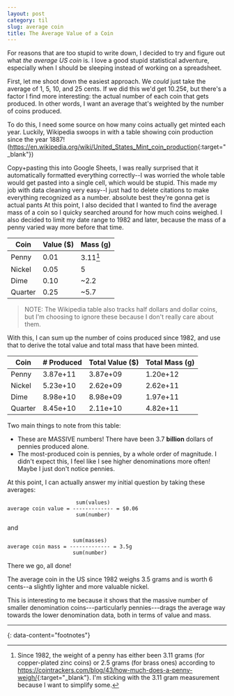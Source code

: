```yaml
---
layout: post
category: til
slug: average coin
title: The Average Value of a Coin
---
```


For reasons that are too stupid to write down, I decided to try and figure out
what *the average US coin* is. I love a good stupid statistical adventure, especially when I should be sleeping instead of working on a spreadsheet.

First, let me shoot down the easiest approach. We *could* just take the average of
1, 5, 10, and 25 cents. If we did this we'd get 10.25¢, but there's a factor I find more
interesting: the actual number of each coin that gets produced. In other words, I want
an average that's weighted by the number of coins produced.

To do this, I need some source on how many coins actually get minted each year.
Luckily, Wikipedia swoops in with a table showing coin production since the year 1887! (<https://en.wikipedia.org/wiki/United_States_Mint_coin_production>{:target="_blank"})

Copy+pasting this into Google Sheets, I was really surprised that it automatically
formatted everything correctly--I was worried the whole table would get pasted into a single cell,  which would be stupid. 
This made my job with data cleaning very easy--I just had to delete citations to make everything
recognized as a number.
absolute best they're gonna get is actual pants
At this point, I also decided that I wanted to find the average mass of a coin
so I quicky searched around for how much coins weighed.
I also decided to limit my date range to 1982 and later, 
because the mass of a penny varied way more before that time.

| Coin | Value ($) | Mass (g) |
------ | --------- | ---------- |
| Penny | 0.01 | 3.11[^1] |
| Nickel | 0.05 | 5 |
| Dime | 0.10 | ~2.2 |
| Quarter | 0.25 | ~5.7 |

> NOTE: The Wikipedia table also tracks half dollars and dollar coins, but I'm choosing
> to ignore these because I don't really care about them.

With this, I can sum up the number of coins produced since 1982, and use that to derive
the total value and total mass that have been minted.

| Coin | # Produced | Total Value ($) | Total Mass (g) |
------ | --------- | ---------- | -------------------- |
| Penny | 3.87e+11 | 3.87e+09	| 1.20e+12 |
| Nickel | 5.23e+10 | 2.62e+09 | 2.62e+11	|
| Dime | 8.98e+10 | 8.98e+09 | 1.97e+11 |
| Quarter | 8.45e+10 | 2.11e+10 | 4.82e+11 |

Two main things to note from this table:
- These are MASSIVE numbers! There have been 3.7 **billion** dollars of pennies produced alone.
- The most-produced coin is pennies, by a whole order of magnitude. I didn't expect this,
  I feel like I see higher denominations more often! Maybe I just don't notice pennies.

At this point, I can actually answer my initial question by taking these averages:

```text
                      sum(values)
average coin value = ------------- = $0.06
                      sum(number)
```

and 

```text
                     sum(masses)
average coin mass = ------------- = 3.5g
                     sum(number)
```

There we go, all done!

The average coin in the US since 1982 weighs 3.5 grams and is worth 6 cents--a slightly lighter and more valuable nickel.

This is interesting to me because it shows that the massive number of smaller denomination coins---particularly pennies---drags
the average way towards the lower denomination data, both in terms of value and mass.

---
{: data-content="footnotes"}

[^1]: Since 1982, the weight of a penny has either been 3.11 grams (for copper-plated zinc coins) or 2.5 grams (for brass ones) according to <https://cointrackers.com/blog/43/how-much-does-a-penny-weigh/>{:target="_blank"}. I'm sticking with the 3.11 gram measurement because I want to simplify some.

